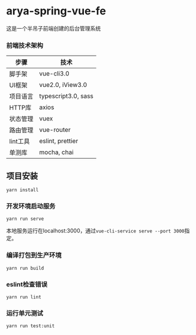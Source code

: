 # arya-spring-vue-fe
这是一个半吊子前端创建的后台管理系统

### 前端技术架构

 步骤| 技术
------------ | -------------
脚手架 | vue-cli3.0
UI框架 | vue2.0, iView3.0
项目语言 | typescript3.0, sass
HTTP库 | axios
状态管理 | vuex
路由管理 | vue-router
lint工具 | eslint, prettier
单测库 | mocha, chai


## 项目安装
```
yarn install
```

### 开发环境启动服务
```
yarn run serve
```
本地服务运行在localhost:3000，通过`vue-cli-service serve --port 3000`指定。

### 编译打包到生产环境
```
yarn run build
```

### eslint检查错误
```
yarn run lint
```

### 运行单元测试
```
yarn run test:unit
```